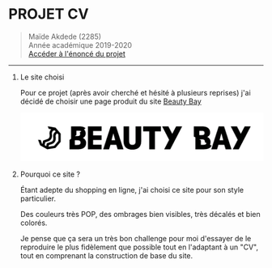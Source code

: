 # PROJET CV 
> Maïde Akdede (2285)\
> Année académique 2019-2020\
> [Accéder à l'énoncé du projet](https://github.com/hepl-dw/projet-cv)
* * *

1. Le site choisi
    
    Pour ce projet (après avoir cherché et hésité à plusieurs reprises) j'ai décidé de choisir une page produit du site [Beauty Bay](https://www.beautybay.com/)
    
    ![Beauty Bay Web Site Logo](../files/img/beautybay-logo.png)

2. Pourquoi ce site ?

    Étant adepte du shopping en ligne, j'ai choisi ce site pour son style particulier.
    
    Des couleurs très POP, des ombrages bien visibles, très décalés et bien colorés.
    
    Je pense que ça sera un très bon challenge pour moi d'essayer de le reproduire le plus fidèlement que possible tout en l'adaptant à un "CV", tout en comprenant la construction de base du site.
    